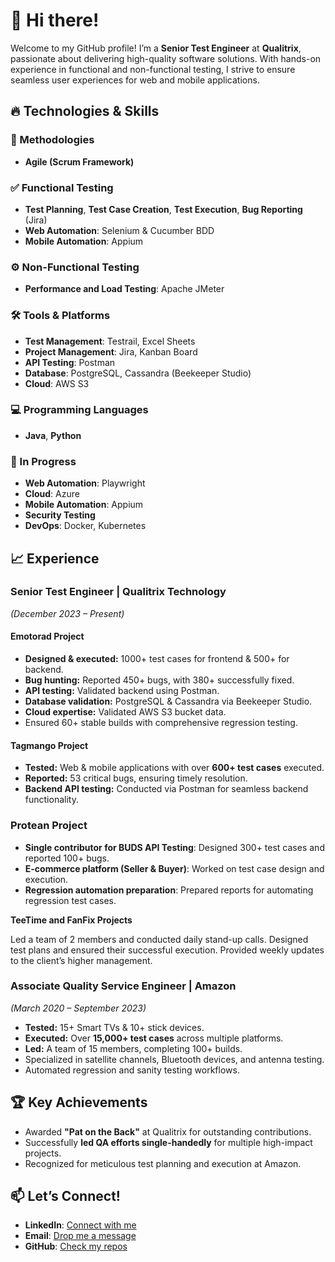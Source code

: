 # 👋 Hi there!  

Welcome to my GitHub profile! I’m a **Senior Test Engineer** at **Qualitrix**, passionate about delivering high-quality software solutions. With hands-on experience in functional and non-functional testing, I strive to ensure seamless user experiences for web and mobile applications.

## 🔥 Technologies & Skills

### 📜 Methodologies  
- **Agile (Scrum Framework)**

### ✅ Functional Testing  
- **Test Planning**, **Test Case Creation**, **Test Execution**, **Bug Reporting** (Jira)  
- **Web Automation**: Selenium & Cucumber BDD  
- **Mobile Automation**: Appium  

### ⚙️ Non-Functional Testing  
- **Performance and Load Testing**: Apache JMeter  

### 🛠️ Tools & Platforms  
- **Test Management**: Testrail, Excel Sheets  
- **Project Management**: Jira, Kanban Board  
- **API Testing**: Postman  
- **Database**: PostgreSQL, Cassandra (Beekeeper Studio)  
- **Cloud**: AWS S3  

### 💻 Programming Languages  
- **Java**, **Python**  

### 🚀 In Progress  
- **Web Automation**: Playwright  
- **Cloud**: Azure  
- **Mobile Automation**: Appium  
- **Security Testing**  
- **DevOps**: Docker, Kubernetes  

## 📈 Experience

### Senior Test Engineer | Qualitrix Technology  
*(December 2023 – Present)*  

#### Emotorad Project  
- **Designed & executed:** 1000+ test cases for frontend & 500+ for backend.  
- **Bug hunting:** Reported 450+ bugs, with 380+ successfully fixed.  
- **API testing:** Validated backend using Postman.  
- **Database validation:** PostgreSQL & Cassandra via Beekeeper Studio.  
- **Cloud expertise:** Validated AWS S3 bucket data.  
- Ensured 60+ stable builds with comprehensive regression testing.  

#### Tagmango Project  
- **Tested:** Web & mobile applications with over **600+ test cases** executed.  
- **Reported:** 53 critical bugs, ensuring timely resolution.  
- **Backend API testing:** Conducted via Postman for seamless backend functionality.  
### Protean Project

- **Single contributor for BUDS API Testing**: Designed 300+ test cases and reported 100+ bugs.
- **E-commerce platform (Seller & Buyer)**: Worked on test case design and execution.
- **Regression automation preparation**: Prepared reports for automating regression test cases.


**TeeTime and FanFix Projects**

Led a team of 2 members and conducted daily stand-up calls.
Designed test plans and ensured their successful execution.
Provided weekly updates to the client’s higher management.


### Associate Quality Service Engineer | Amazon  
*(March 2020 – September 2023)*  

- **Tested:** 15+ Smart TVs & 10+ stick devices.  
- **Executed:** Over **15,000+ test cases** across multiple platforms.  
- **Led:** A team of 15 members, completing 100+ builds.  
- Specialized in satellite channels, Bluetooth devices, and antenna testing.  
- Automated regression and sanity testing workflows.  

## 🏆 Key Achievements  
- Awarded **"Pat on the Back"** at Qualitrix for outstanding contributions.  
- Successfully **led QA efforts single-handedly** for multiple high-impact projects.  
- Recognized for meticulous test planning and execution at Amazon.  

## 📫 Let’s Connect!  
- **LinkedIn**: [Connect with me](https://www.linkedin.com/in/karthikeyankofficial)  
- **Email**: [Drop me a message](mailto:karthikeyankumaran4@example.com)  
- **GitHub**: [Check my repos](https://www.github.com/karthikeyank4)  
